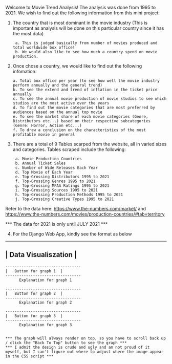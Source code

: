 Welcome to Movie Trend Analysis! The analysis was done from 1995 to 2021. We wish to find out the following information from this mini project:

1. The country that is most dominant in the movie industry (This is important as analysis will be done on this particular country since it has the most data)

		a. This is judged basically from number of movies produced and total worldwide box office!
		b. We would also like to see how much a country spend on movie production.
2.  Once chose a country, we would like to find out the following infomation:

		a. Total box office per year (to see how well the movie industry perform annually and the general trend)
		b. To see the extend and trend of inflation in the ticket price annually
		c. To see the annual movie production of movie studios to see which studios are the most active over the years
		d. To find out the movie categories that are most preferred by audiences based on the annual top movie
		e. To see the market share of each movie categories (Genre, Distributors etc...) based on their respective subcategories (Genre: Horror, Action etc...)
		f. To draw a conclusion on the characteristics of the most profitable movie in general

3. There are a total of 9 Tables scarped from the website, all in varied sizes and categories. Tables scraped include the following:

		a. Movie Production Countries
		b. Annual Ticket Sales
		c. Number of Wide Releases Each Year
		d. Top Movie of Each Year
		e. Top-Grossing Distributors 1995 to 2021
		f. Top-Grossing Genres 1995 to 2021
		g. Top-Grossing MPAA Ratings 1995 to 2021
		i. Top-Grossing Sources 1995 to 2021
		h. Top-Grossing Production Methods 1995 to 2021
		j. Top-Grossing Creative Types 1995 to 2021
		
Refer to the data here: https://www.the-numbers.com/market/ and https://www.the-numbers.com/movies/production-countries/#tab=territory


*** The data for 2021 is only until JULY 2021 ***


4. For the Django Web App, kindly see the format as below



-------------------------------------------------
|	      Data Visualiszation		|
-------------------------------------------------


	---------------------------------
	|	Button for graph 1	|
	---------------------------------
	      Explanation for graph 1

	---------------------------------
	|	Button for graph 2	|
	---------------------------------
	      Explanation for graph 2

	---------------------------------
	|	Button for graph 3	|
	---------------------------------
	      Explanation for graph 3


	*** The graph will always render on top, so you have to scroll back up / click the "Back To Top" button to see the graph ***
	*** I admit the design is crude and ugly and am not proud of it myself, but I can't figure out where to adjust where the image appear in the CSS script ***
